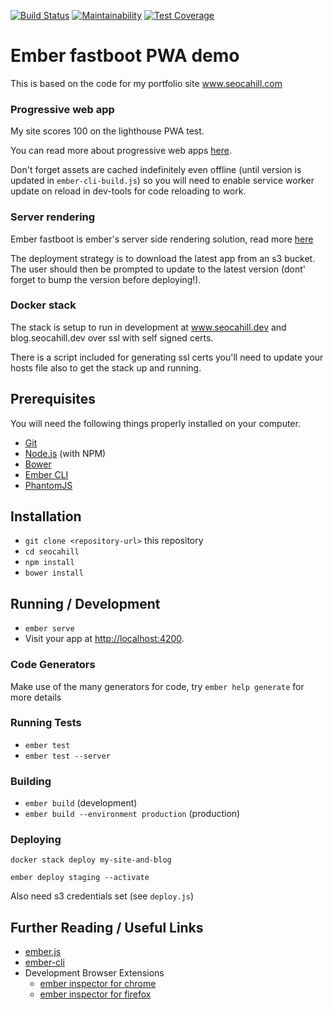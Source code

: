 [![Build Status](https://travis-ci.org/seocahill/ember-fastboot-pwa.svg?branch=master)](https://travis-ci.org/seocahill/ember-fastboot-pwa)
[![Maintainability](https://api.codeclimate.com/v1/badges/573aafedbfda09f04720/maintainability)](https://codeclimate.com/github/seocahill/ember-fastboot-pwa/maintainability)
[![Test Coverage](https://api.codeclimate.com/v1/badges/573aafedbfda09f04720/test_coverage)](https://codeclimate.com/github/seocahill/ember-fastboot-pwa/test_coverage)

# Ember fastboot PWA demo

This is based on the code for my portfolio site www.seocahill.com

### Progressive web app

My site scores 100 on the lighthouse PWA test.

You can read more about progressive web apps [here](https://developers.google.com/web/progressive-web-apps/).

Don't forget assets are cached indefinitely even offline (until version is updated in ```ember-cli-build.js```) so you will need to enable service worker update on reload in dev-tools for code reloading to work.

### Server rendering

Ember fastboot is ember's server side rendering solution, read more [here](https://ember-fastboot.com/)

The deployment strategy is to download the latest app from an s3 bucket. The user should then be prompted to update to the latest version (dont' forget to bump the version before deploying!).

### Docker stack

The stack is setup to run in development at www.seocahill.dev and blog.seocahill.dev over ssl with self signed certs.

There is a script included for generating ssl certs you'll need to update your hosts file also to get the stack up and running.

## Prerequisites

You will need the following things properly installed on your computer.

* [Git](https://git-scm.com/)
* [Node.js](https://nodejs.org/) (with NPM)
* [Bower](https://bower.io/)
* [Ember CLI](https://ember-cli.com/)
* [PhantomJS](http://phantomjs.org/)

## Installation

* `git clone <repository-url>` this repository
* `cd seocahill`
* `npm install`
* `bower install`

## Running / Development

* `ember serve`
* Visit your app at [http://localhost:4200](http://localhost:4200).

### Code Generators

Make use of the many generators for code, try `ember help generate` for more details

### Running Tests

* `ember test`
* `ember test --server`

### Building

* `ember build` (development)
* `ember build --environment production` (production)

### Deploying

```
docker stack deploy my-site-and-blog

ember deploy staging --activate
```

Also need s3 credentials set (see ```deploy.js```)

## Further Reading / Useful Links

* [ember.js](http://emberjs.com/)
* [ember-cli](https://ember-cli.com/)
* Development Browser Extensions
  * [ember inspector for chrome](https://chrome.google.com/webstore/detail/ember-inspector/bmdblncegkenkacieihfhpjfppoconhi)
  * [ember inspector for firefox](https://addons.mozilla.org/en-US/firefox/addon/ember-inspector/)
